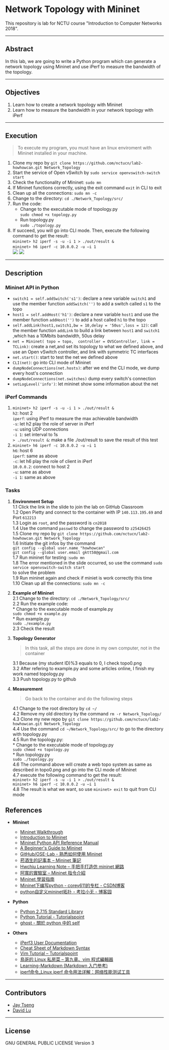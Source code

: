# Network Topology with Mininet

This repository is lab for NCTU course "Introduction to Computer Networks 2018".

---
## Abstract

In this lab, we are going to write a Python program which can generate a network topology using Mininet and use iPerf to measure the bandwidth of the topology.

---
## Objectives

1. Learn how to create a network topology with Mininet
2. Learn how to measure the bandwidth in your network topology with iPerf

---
## Execution

> To execute my program, you must have an linux enviroment with Mininet installed in your machine.
1. Clone my repo by `git clone https://github.com/nctucn/lab2-howhowcan.git Network_Topology`
2. Start the service of Open vSwitch by `sudo service openvswitch-switch start`
3. Check the functionality of Mininet: `sudo mn`
4. If Mininet functions correctly, using the exit command `exit` in CLI to exit
5. Clean up all the connections: `sudo mn -c` 
6. Change to the directory: `cd ./Network_Topology/src/`
7. Run the code:   
   * Change to the executable mode of topology.py   
   `sudo chmod +x topology.py`   
   * Run topology.py   
   `sudo ./topology.py`    
8. If succeed, you will go into CLI mode. Then, execute the following command to get the result:   
   `mininet> h2 iperf -s -u -i 1 > ./out/result &`    
   `mininet> h6 iperf -c 10.0.0.2 -u –i 1`    
   ![](https://i.imgur.com/jrWeZCQ.jpg)
   ![](https://i.imgur.com/AmPheCo.jpg)





   

---
## Description

### Mininet API in Python



* `switch1 = self.addSwitch('s1')`: declare a new variable `switch1` and use the member function `addSwitch('')` to add a switch called `s1` to  the topo
* `host1 = self.addHost('h1')`: declare a new variable `host1` and use the member function `addHost('')` to add a host called `h1` to  the topo
* `self.addLink(host1,switch1,bw = 10,delay = '50us',loss = 12)`: call the member function `addLink` to build a link between `host1` and `switch1` ,which has a 10Mbits bandwidth, 50us delay 
* `net = Mininet(
        topo = topo, 
        controller = OVSController,
        link = TCLink)`: create a net,and set its topology to what we defined above, and use an Open vSwitch controller, and link with symmetric TC interfaces
* `net.start()`: start to test the net we defined above
* `CLI(net)`: go into CLI mode of Mininet
* `dumpNodeConnections(net.hosts)`: after we end the CLI mode, we dump every host's connection
* `dumpNodeConnections(net.switches)` dump every switch's connection
* `setLogLevel('info')`: let mininet show some information about the net 

### iPerf Commands

1. `mininet> h2 iperf -s -u -i 1 > ./out/result &`    
   `h2`: host 2    
   `iperf`: using iPerf to measure the max achievable bandwidth    
   `-s`: let h2 play the role of server in iPerf    
   `-u`: using UDP connections    
   `-i 1`: set interval to 1s    
   `> ./out/result &`: make a file ./out/result to save the result of this test     
2. `mininet> h6 iperf -c 10.0.0.2 -u –i 1`    
   `h6`: host 6    
   `iperf`: same as above    
   `-c`: let h6 play the role of client in iPerf    
   `10.0.0.2`: connect to host 2     
   `-u`: same as above    
   `-i 1`: same as above    

### Tasks

1. **Environment Setup**    
    1.1 Click the link in the slide to join the lab on GitHub Classroom    
    1.2 Open Pietty and connect to the container with IP `140.113.195.69` and Port `612213`    
    1.3 Login as `root`, and the password is `cn2018`    
    1.4 Use the command `passwd` to change the password to `z25426425`    
    1.5 Clone my repo by `git clone https://github.com/nctucn/lab2-howhowcan.git Network_Topology`    
    1.6 Initiate the git infos by the command  
    `git config --global user.name "howhowcan"`      
    `git config --global user.email gktt58@gmail.com`    
    1.7 Run mininet for testing :`sudo mn`    
    1.8 The error mentioned in the slide occurred, so use the command `sudo service openvswitch-switch start`    
        to solve the problem    
    1.9 Run mininet again and check if miniet is work correctly this time  
    1.10 Clean up all the connections: `sudo mn -c` 
        
2. **Example of Mininet**    
    2.1 Change to the directory: `cd ./Network_Topology/src/`       
    2.2 Run the example code:   
        * Change to the executable mode of example.py   
          `sudo chmod +x example.py`     
        * Run example.py     
          `sudo ./example.py`       
    2.3 Check the result     
3. **Topology Generator**

    > In this task, all the steps are done in my own computer, not in the container
    
    3.1 Because (my student ID)%3 equals to 0, I check topo0.png     
    3.2 After refering to example.py and some articles online, I finish my work named topology.py    
    3.3 Push topology.py to github

4. **Measurement**
    
    > Go back to the container and do the following steps

    4.1 Change to the root directory by `cd ~/`    
    4.2 Remove my old directory by the command `rm -r Network_Topology/`    
    4.3 Clone my new repo by `git clone https://github.com/nctucn/lab2-howhowcan.git Network_Topology`    
    4.4 Use the command `cd ~/Network_Topology/src/` to go to the directory with topology.py    
    4.5 Run the topology.py:   
        * Change to the executable mode of topology.py   
          `sudo chmod +x topology.py`     
        * Run topology.py     
          `sudo ./topology.py`  
    4.6 The command above will create a web topo system as same as described in topo0.png and go into the CLI mode of Mininet    
    4.7 execute the following command to get the result:   
        `mininet> h2 iperf -s -u -i 1 > ./out/result &`    
        `mininet> h6 iperf -c 10.0.0.2 -u –i 1`    
    4.8 The result is what we want, so use `mininet> exit` to quit from CLI mode  

## References


* **Mininet**
    * [Mininet Walkthrough](http://mininet.org/walkthrough/)
    * [Introduction to Mininet](https://github.com/mininet/mininet/wiki/Introduction-to-Mininet)
    * [Mininet Python API Reference Manual](http://mininet.org/api/annotated.html)
    * [A Beginner's Guide to Mininet](https://opensourceforu.com/2017/04/beginners-guide-mininet/)
    * [GitHub/OSE-Lab - 熟悉如何使用 Mininet](https://github.com/OSE-Lab/Learning-SDN/blob/master/Mininet/README.md)
    * [菸酒生的記事本 – Mininet 筆記](https://blog.laszlo.tw/?p=81)
    * [Hwchiu Learning Note – 手把手打造仿 mininet 網路](https://hwchiu.com/setup-mininet-like-environment.html)
    * [阿寬的實驗室 – Mininet 指令介紹](https://ting-kuan.blog/2017/11/09/%E3%80%90mininet%E6%8C%87%E4%BB%A4%E4%BB%8B%E7%B4%B9%E3%80%91/)
    * [Mininet 學習指南](https://www.sdnlab.com/11495.html)
    * [Mininet下编写python - corey611的专栏 - CSDN博客](https://blog.csdn.net/corey611/article/details/39212053)
    * [python自定义mininet拓扑 - 考拉小无 - 博客园](https://www.cnblogs.com/wpqwpq/p/6501952.html)
* **Python**
    * [Python 2.7.15 Standard Library](https://docs.python.org/2/library/index.html)
    * [Python Tutorial - Tutorialspoint](https://www.tutorialspoint.com/python/)
    * [ghost - 關於 python 中的 self](https://freedomknight.me/guan-yu-python-zhong-de-self/)

* **Others**
    * [iPerf3 User Documentation](https://iperf.fr/iperf-doc.php#3doc)
    * [Cheat Sheet of Markdown Syntax](https://www.markdownguide.org/cheat-sheet)
    * [Vim Tutorial – Tutorialspoint](https://www.tutorialspoint.com/vim/index.htm)
    * [鳥哥的 Linux 私房菜 – 第九章、vim 程式編輯器](http://linux.vbird.org/linux_basic/0310vi.php)    
    * [Learning-Markdown (Markdown 入门参考)](http://xianbai.me/learn-md)
    * [iperf命令_Linux iperf 命令用法详解：网络性能测试工具](http://man.linuxde.net/iperf)
    
---
## Contributors

* [Jay Tseng](https://github.com/howhowcan)
* [David Lu](https://github.com/yungshenglu)

---
## License

GNU GENERAL PUBLIC LICENSE Version 3